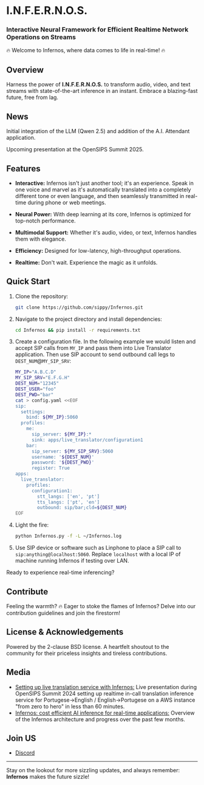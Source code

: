 # I.N.F.E.R.N.O.S.

### Interactive Neural Framework for Efficient Realtime Network Operations on Streams

🔥 Welcome to Infernos, where data comes to life in real-time! 🔥

## Overview

Harness the power of **I.N.F.E.R.N.O.S.** to transform audio, video, and
text streams with state-of-the-art inference in an instant. Embrace a
blazing-fast future, free from lag.

## News

Initial integration of the LLM (Qwen 2.5) and addition of the A.I.
Attendant application.

Upcoming presentation at the OpenSIPS Summit 2025.

## Features

-   **Interactive:** Infernos isn't just another tool; it's an
    experience. Speak in one voice and marvel as it's automatically
    translated into a completely different tone or even language, and
    then seamlessly transmitted in real-time during phone or web
    meetings.

-   **Neural Power:** With deep learning at its core, Infernos is
    optimized for top-notch performance.

-   **Multimodal Support:** Whether it's audio, video, or text, Infernos
    handles them with elegance.

-   **Efficiency:** Designed for low-latency, high-throughput
    operations.

-   **Realtime:** Don't wait. Experience the magic as it unfolds.

## Quick Start

1.  Clone the repository:

    ```bash
    git clone https://github.com/sippy/Infernos.git
    ```

2.  Navigate to the project directory and install dependencies:

    ```bash
    cd Infernos && pip install -r requirements.txt
    ```

3.  Create a configuration file. In the following example we would
    listen and accept SIP calls from `MY_IP` and pass them into Live
    Translator application. Then use SIP account to send
    outbound call legs to `DEST_NUM`@`MY_SIP_SRV`:

    ```bash
    MY_IP="A.B.C.D"
    MY_SIP_SRV="E.F.G.H"
    DEST_NUM="12345"
    DEST_USER="foo"
    DEST_PWD="bar"
    cat > config.yaml <<EOF
    sip:
      settings:
        bind: ${MY_IP}:5060
      profiles:
        me:
          sip_server: ${MY_IP}:*
          sink: apps/live_translator/configuration1
        bar:
          sip_server: ${MY_SIP_SRV}:5060
          username: '${DEST_NUM}'
          password: '${DEST_PWD}'
          register: True
    apps:
      live_translator:
        profiles:
          configuration1:
            stt_langs: ['en', 'pt']
            tts_langs: ['pt', 'en']
            outbound: sip/bar;cld=${DEST_NUM}
    EOF
    ```

4.  Light the fire:

    ```bash
    python Infernos.py -f -L ~/Infernos.log
    ```

5.  Use SIP device or software such as Linphone to place a SIP
    call to `sip:anything@localhost:5060`. Replace `localhost`
    with a local IP of machine running Infernos if testing over
    LAN.

Ready to experience real-time inferencing?

## Contribute

Feeling the warmth? 🔥 Eager to stoke the flames of Infernos? Delve into
our contribution guidelines and join the firestorm!

## License & Acknowledgements

Powered by the 2-clause BSD license. A heartfelt shoutout to the
community for their priceless insights and tireless contributions.

## Media

- [Setting up live translation service with Infernos:](https://www.youtube.com/live/-mTH1BpIMqY?t=26160s)
  Live presentation during OpenSIPS Summit 2024 setting up realtime in-call
  translation inference service for Portugese->English / English->Portugese
  on a AWS instance "from zero to hero" in less than 60 minutes.
- [Infernos: cost efficient AI inference for real-time applications:](https://www.youtube.com/watch?v=eawO0hXeO5Y)
  Overview of the Infernos architecture and progress over the past few months.

## Join US

- [Discord](https://discord.gg/bb95ZWhrhQ)

------------------------------------------------------------------------

Stay on the lookout for more sizzling updates, and always remember:
**Infernos** makes the future sizzle!
